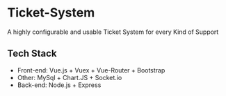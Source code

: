 # Ticket-System
A highly configurable and usable Ticket System for every Kind of Support 

## Tech Stack
* Front-end: Vue.js + Vuex + Vue-Router + Bootstrap
* Other: MySql + Chart.JS + Socket.io
* Back-end: Node.js + Express